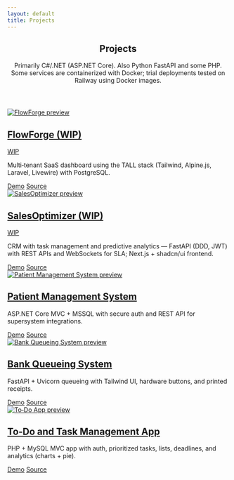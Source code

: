 ```yaml
---
layout: default
title: Projects
---
```

<section class="space-y-6">
  <header>
    <h1 class="text-3xl font-semibold tracking-tight">Projects</h1>
  <p class="text-muted-foreground">Primarily C#/.NET (ASP.NET Core). Also Python FastAPI and some PHP. Some services are containerized with Docker; trial deployments tested on Railway using Docker images.</p>
  </header>
  <div class="grid gap-4 sm:grid-cols-2">
    <!-- WIP: FlowForge (TALL) -->
    <article class="rounded-lg border border-border p-4 hover:bg-accent">
      <a class="block" href="{{ '/projects/flowforge/' | relative_url }}">
        <img class="rounded-md border border-border mb-3" src="{{ '/assets/projects/flowforge/superadmin-dashboard.png' | relative_url }}" alt="FlowForge preview" />
        <div class="flex items-center gap-2">
          <h2 class="font-medium">FlowForge (WIP)</h2>
          <span class="text-[10px] inline-flex items-center gap-1 rounded border border-border px-1.5 py-0.5 bg-secondary/60">
            <span class="size-1.5 rounded-full bg-yellow-500"></span>
            WIP
          </span>
        </div>
      </a>
      <p class="text-sm text-muted-foreground">Multi‑tenant SaaS dashboard using the TALL stack (Tailwind, Alpine.js, Laravel, Livewire) with PostgreSQL.</p>
      <div class="mt-3 flex gap-3 text-xs">
        <a class="rounded-md border border-border px-2 py-1 hover:bg-secondary {% if nil %}pointer-events-none opacity-50{% endif %}" href="#">Demo</a>
        <a class="rounded-md border border-border px-2 py-1 hover:bg-secondary" href="https://github.com/max31337/FlowForge" target="_blank" rel="noopener">Source</a>
      </div>
    </article>
    <!-- WIP: SalesOptimizer -->
    <article class="rounded-lg border border-border p-4 hover:bg-accent">
      <a class="block" href="{{ '/projects/salesoptimizer/' | relative_url }}">
        <img class="rounded-md border border-border mb-3" src="{{ '/assets/projects/salesoptimizer/superadmin-overview.png' | relative_url }}" alt="SalesOptimizer preview" />
        <div class="flex items-center gap-2">
          <h2 class="font-medium">SalesOptimizer (WIP)</h2>
          <span class="text-[10px] inline-flex items-center gap-1 rounded border border-border px-1.5 py-0.5 bg-secondary/60">
            <span class="size-1.5 rounded-full bg-yellow-500"></span>
            WIP
          </span>
        </div>
      </a>
  <p class="text-sm text-muted-foreground">CRM with task management and predictive analytics — FastAPI (DDD, JWT) with REST APIs and WebSockets for SLA; Next.js + shadcn/ui frontend.</p>
      <div class="mt-3 flex gap-3 text-xs">
        <a class="rounded-md border border-border px-2 py-1 hover:bg-secondary {% if nil %}pointer-events-none opacity-50{% endif %}" href="#">Demo</a>
        <a class="rounded-md border border-border px-2 py-1 hover:bg-secondary" href="https://github.com/max31337/salesoptimizer" target="_blank" rel="noopener">Source</a>
      </div>
    </article>
    <!-- Feature .NET project first -->
    <article class="rounded-lg border border-border p-4 hover:bg-accent">
      <a class="block" href="{{ '/projects/patientmanagementsystem/' | relative_url }}">
        <img class="rounded-md border border-border mb-3" src="{{ '/assets/projects/sample-project/dashboard.png' | relative_url }}" alt="Patient Management System preview" />
        <h2 class="font-medium">Patient Management System</h2>
      </a>
      <p class="text-sm text-muted-foreground">ASP.NET Core MVC + MSSQL with secure auth and REST API for supersystem integrations.</p>
      <div class="mt-3 flex gap-3 text-xs">
        <a class="rounded-md border border-border px-2 py-1 hover:bg-secondary {% if nil %}pointer-events-none opacity-50{% endif %}" href="#">Demo</a>
        <a class="rounded-md border border-border px-2 py-1 hover:bg-secondary" href="https://github.com/max31337/PatientManagementSystem" target="_blank" rel="noopener">Source</a>
      </div>
    </article>
    <!-- Python project -->
    <article class="rounded-lg border border-border p-4 hover:bg-accent">
      <a class="block" href="{{ '/projects/queuing/' | relative_url }}">
        <img class="rounded-md border border-border mb-3" src="{{ '/assets/projects/queuing/queue-list.png' | relative_url }}" alt="Bank Queueing System preview" />
        <h2 class="font-medium">Bank Queueing System</h2>
      </a>
      <p class="text-sm text-muted-foreground">FastAPI + Uvicorn queueing with Tailwind UI, hardware buttons, and printed receipts.</p>
      <div class="mt-3 flex gap-3 text-xs">
        <a class="rounded-md border border-border px-2 py-1 hover:bg-secondary {% if nil %}pointer-events-none opacity-50{% endif %}" href="#">Demo</a>
        <a class="rounded-md border border-border px-2 py-1 hover:bg-secondary" href="https://github.com/max31337/queuing" target="_blank" rel="noopener">Source</a>
      </div>
    </article>
    <!-- PHP project -->
    <article class="rounded-lg border border-border p-4 hover:bg-accent">
      <a class="block" href="{{ '/projects/todo-app/' | relative_url }}">
        <img class="rounded-md border border-border mb-3" src="{{ '/assets/projects/todo-app/dashboard-with-completed-task.png' | relative_url }}" alt="To‑Do App preview" />
        <h2 class="font-medium">To‑Do and Task Management App</h2>
      </a>
      <p class="text-sm text-muted-foreground">PHP + MySQL MVC app with auth, prioritized tasks, lists, deadlines, and analytics (charts + pie).</p>
      <div class="mt-3 flex gap-3 text-xs">
        <a class="rounded-md border border-border px-2 py-1 hover:bg-secondary {% if nil %}pointer-events-none opacity-50{% endif %}" href="#">Demo</a>
        <a class="rounded-md border border-border px-2 py-1 hover:bg-secondary" href="https://github.com/max31337/ToDo-App" target="_blank" rel="noopener">Source</a>
      </div>
    </article>
  </div>
</section>
